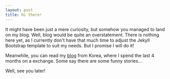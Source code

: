 ```yaml
---
layout: post
title: Hi there!
---
```


It might have been just a mere curiosity, but somehow you managed to land on my blog. Well, blog would be quite an overstatement. There is nothing here yet, as I currently don't have that much time to adjust the Jekyll Bootstrap template to suit my needs. But I promise I will do it!

Meanwhile, you can read my [blog](http://soulexchange.wordpress.com) from Korea, where I spend the last 4 months on a exchange. Some say there are some funny stories...

Well, see you later!

